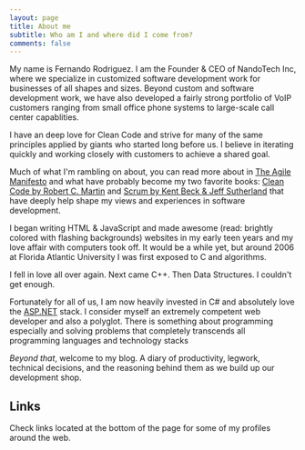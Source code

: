 ```yaml
---
layout: page
title: About me
subtitle: Who am I and where did I come from?
comments: false
---
```


My name is Fernando Rodriguez. I am the Founder & CEO of NandoTech Inc, where we specialize in customized software development work for businesses of all shapes and sizes.  Beyond custom and software development work, we have also developed a fairly strong portfolio of VoIP customers ranging from small office phone systems to large-scale call center capablities.

I have an deep love for Clean Code and strive for many of the same principles applied by giants who started long before us.  I believe in iterating quickly and working closely with customers to achieve a shared goal.

Much of what I'm rambling on about, you can read more about in [The Agile Manifesto](http://agilemanifesto.org/) and what have probably become my two favorite books: [Clean Code by Robert C. Martin](https://www.amazon.com/Clean-Code-Handbook-Software-Craftsmanship/dp/0132350882) and [Scrum by Kent Beck & Jeff Sutherland](https://www.amazon.com/Scrum-Doing-Twice-Work-Half/dp/038534645X) that have deeply help shape my views and experiences in software development.

I began writing HTML & JavaScript and made awesome (read: brightly colored with flashing backgrounds) websites in my early teen years and my love affair with computers took off.  It would be a while yet, but around 2006 at Florida Atlantic University I was first exposed to C and algorithms.

I fell in love all over again.  Next came C++. Then Data Structures.  I couldn't get enough.

Fortunately for all of us, I am now heavily invested in C# and absolutely love the [ASP.NET](https://dot.net) stack.  I consider myself an extremely competent web developer and also a polyglot.  There is something about programming especially and solving problems that completely transcends all programming languages and technology stacks 

_Beyond that_, welcome to my blog.  A diary of productivity, legwork, technical decisions, and the reasoning behind them as we build up our development shop.

## Links

Check links located at the bottom of the page for some of my profiles around the web.